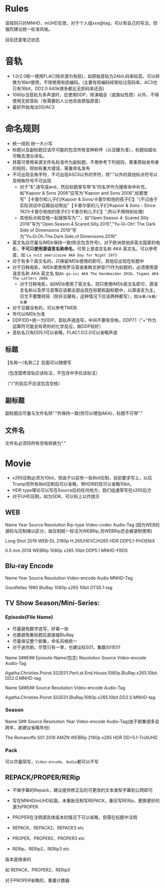 # Rules
该规则只对MNHD，mUHD生效，对于个人组xxx@tag，可以有自己的写法，但强烈建议统一标准风格。

目前还是笔记状态

# 音轨
* 1.0/2.0统一使用FLAC(除非源为有损)，如原始音轨为24bit,码率较高，可以转换为16bit使用，不得使用有损编码。(主要有损编码经常给过高码率，AC3也只有16bit，DD2.0 640k很多都比无损码率还高)
* 1080p当音轨为多声道时，应使用DDP，除演唱会（或类似性质）以外，不得使用无损音轨（有需要的人让他去收原版原盘）
* 最好开始淘汰DD/AC3

# 命名规则




* 统一规则 统一大小写
* 标题以及副标题应该尽可能的包含所有变种称呼（以豆瓣为准），标题如超长可略去港台译名。
* 转载可使用来源文件名标准作为副标题，不用参考下列规则，尊重原始发布者的规则，但如有重大错误，需重命名发布
* 不可出现全角字符，不可出现ASCII以外的字符，除"."以外的其他标点符号以及特殊符号不可出现
  * 对于"&",请写成and，然后标题里写带"&"的名字作为搜索命中补充，如"Kapoor & Sons 2006"应写为"Kapoor and Sons 2006",标题里写"【卡普尔和儿子们/Kapoor & Sons/卡普尔和他的孩子们】"(不过由于实际测试中豆瓣自动带出"【卡普尔家的儿子们/Kapoor & Sons - Since 1921/卡普尔和他的孩子们/卡普尔和儿子们】",所以不用特别处理)
  * 其他标点和空格一起替换写为"."，如"Open Season 4: Scared Silly 2016"写为"Open.Season.4.Scared.Silly.2015","Yu-Gi-Oh!: The Dark Side of Dimensions 2016"写为"Yu.Gi.Oh.The.Dark.Side.of.Dimensions.2016"
* 英文名应尽量与IMDb保持一致(除去包含符号)，对于欧洲其他非英文国家的电影，**不可只使用源语言名称命名**，可带上源语言名称 AKA 英文名，可以参考皮，如 `La nuit américaine AKA Day for Night 1973`
* 对于有多个英文名的，只保留IMDb使用的即可，其他应出现在标题中
* 对于日韩电影，IMDb里使用罗马音或者韩文拼音(?)作为标题的，必须使用源语言名称 AKA 英文名 如`Ah-ga-ssi AKA The Handmaiden 2016`、`Tegami AKA The Letters 2006`
  * 对于日韩电影，如IMDb使用了英文名，则只使用IMDb英文名即可，源语言名称以及罗马音等应该都全部出现在标题和副标题中，以源语言为主，日文不要繁转简（除非豆瓣有，这种情况下应该两种都写），如`冰果/冰菓/氷菓`
* 对于豆瓣没有的，可以参考TMDB
* 年代以IMDb为准
* DDP/DD+统一为DDP，音轨声道连写，中间不要有空格，DDP7.1（"+"作为运算符可能会有奇妙的化学反应，故DDP较好）
* 音轨名只有DD5.1可以省略，FLAC1.0/2.0可以省略声道




## 标题
【名称一/名称二】后面可以随便写

（包含国粤音轨应该标注，不包含中字应该标注）

（"/"的前后不应该包含空格）

## 副标题
副标题应尽量与文件名除"."外保持一致(但可以增加AKA)，标题不可带"."

## 文件名
文件名必须将所有空格转换为"."

# Movie
* x265压制必须为10bit，但由于以前有一些8bit压制，目前要求写上，以后Trump完所有8bit压制后可以省略，带HDR的现可以省略10bit。
* HDR type理论可以写在Source后的任何地方，我们组通常写在x265后方
* 对于UHD压制，如为SDR，可以标上以作提示
## WEB
Name Year Source Resolution Rip-type Video-codec Audio-Tag (因为WEB的源码与压制难以区分，故压制统一标注为WEBRip,另WEBRip还会被录制使用)

Long Shot 2019 WEB-DL 2160p H.265/HEVC/H265 HDR DDP5.1-PHOENiX

0.5 mm 2014 WEBRip 1080p x265 10bit DDP5.1 MNHD-FRDS


## Blu-ray Encode
Name Year Source Resolution Video-encode Audio MNHD-Tag

Goodfellas 1990 BluRay 1080p x265 10bit DTS5.1-tag


## TV Show Season/Mini-Series:
### Episode(File Name)
* 尽量避免数字连写，好看一些
* 也要避免集标题后直接接BluRay
* 尽量保证整个剧集，命名风格统一
* 对于迷你剧，尽管只有一季，也建议标S01，集数S01E01

Name S##E## Episode-Name(包含) Resolution Source Video-encode Audio-Tag

Agatha.Christies.Poirot.S02E01.Peril.at.End.House.1080p.BluRay.x265.10bit.DD2.0.MNHD-tag



Name S##E## Source Resolution Video-encode Audio-Tag

Agatha.Christies.Poirot.S02E01.BluRay.1080p.x265.10bit.DD2.0.MNHD-tag
### Season

Name S## Source Resolution Year Video-encode Audio-Tag(由于剧集很多会跨年，故建议省略年份)

The Romanoffs S01 2018 AMZN WEBRip 2160p x265 HDR DD+5.1-TrollUHD

### Pack
可以尽量简写，`Video-encode`、`Audio`都可以不写

## REPACK/PROPER/RERip
* 不做字幕的Repack，建议提供修正后的可更改的文本类型字幕到公网即可
* 写在MNHD/mUHD前面，未重新压制写REPACK，重压写RERip，更换更好的源为PROPER
* PROPER在注明源具体版本的情况下可以省略，但需在标题中注明

* REPACK、REPACK2、REPACK3 etc
* PROPER、PROPER2、PROPER3 etc
* RERip、RERip2、RERip3 etc

版本是继承的

如 REPACK、PROPER2、RERip3

对于PROPER省略的，重置计数器